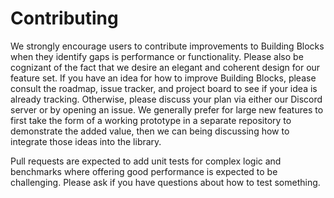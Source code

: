 # Contributing

We strongly encourage users to contribute improvements to Building Blocks when
they identify gaps is performance or functionality. Please also be cognizant of
the fact that we desire an elegant and coherent design for our feature set. If
you have an idea for how to improve Building Blocks, please consult the roadmap,
issue tracker, and project board to see if your idea is already tracking.
Otherwise, please discuss your plan via either our Discord server or by opening
an issue. We generally prefer for large new features to first take the form of a
working prototype in a separate repository to demonstrate the added value, then
we can being discussing how to integrate those ideas into the library.

Pull requests are expected to add unit tests for complex logic and benchmarks
where offering good performance is expected to be challenging. Please ask if you
have questions about how to test something.
